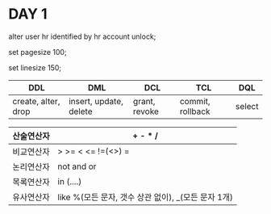 # DAY 1

alter user hr identified by hr account unlock;

set pagesize 100;

set linesize 150;

| DDL                 | DML                    | DCL           | TCL              | DQL    |
| ------------------- | ---------------------- | ------------- | ---------------- | ------ |
| create, alter, drop | insert, update, delete | grant, revoke | commit, rollback | select |

| 산술연산자 | + - * /                                             |
| ---------- | --------------------------------------------------- |
| 비교연산자 | > >= < <= !=(<>) =                                  |
| 논리연산자 | not and or                                          |
| 목록연산자 | in (....)                                           |
| 유사연산자 | like %(모든 문자, 갯수 상관 없이), _(모든 문자 1개) |

